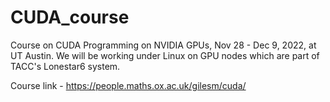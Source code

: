# CUDA_course

Course on CUDA Programming on NVIDIA GPUs, Nov 28 - Dec 9, 2022, at UT Austin. We will be working under Linux on GPU nodes which are part of TACC's Lonestar6 system.

Course link - https://people.maths.ox.ac.uk/gilesm/cuda/


